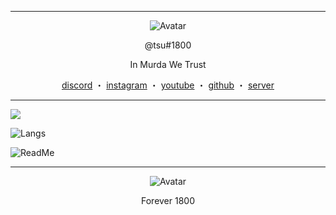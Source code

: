 ------
<p align="center">  
  <img src="https://media.giphy.com/media/fLef2Y1yYvyBAJcNVE/giphy.gif" alt="Avatar">
</p>
<p align="center">
    @tsu#1800
<p align="center">
In Murda We Trust
<p align="center">
</p>
<p align="center">
<a href="https://discord.com/users/788470631968145411">discord</a>
    ・
    <a href="https://www.instagram.com/noluvjayy._nyc/">instagram</a>
    ・
    <a href="https://www.youtube.com/channel/UCoAgnodS-OryikuNBrbbg1Q">youtube</a>
    ・
    <a href="https://github.com/jaybinballin">github</a>
    ・
    <a href="https://discord.gg/belaire">server</a>
</p>

<p align="center">  
  
------  

![](https://komarev.com/ghpvc/?username=jaybinballin&show_icons=true&theme=midnight-purple&layout=compact)
  
![Langs](https://github-readme-stats.vercel.app/api/top-langs/?username=jaybinballin&theme=midnight-purple&langs_count=4?exclude_repo=discord-file-webhook-upload&layout=compact)
  
![ReadMe](https://github-readme-stats.vercel.app/api?username=jaybinballin&show_icons=true&theme=midnight-purple&layout=compact)

------  

<p align="center">  
  <img src="https://media.giphy.com/media/CchzkJJ6UrQmQ/giphy.gif" alt="Avatar">
</p>  
<p align="center">
Forever 1800

